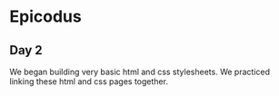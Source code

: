# Epicodus 

## Day 2

We began building very basic html and css stylesheets. We practiced linking these html and css pages together. 


